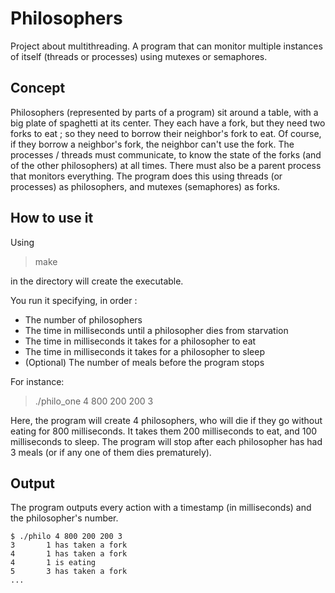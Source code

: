 # Philosophers

Project about multithreading. A program that can monitor multiple instances of itself (threads or processes) using mutexes or semaphores.

## Concept
Philosophers (represented by parts of a program) sit around a table, with a big plate of spaghetti at its center. They each have a fork, but they need two forks to eat ; so they need to borrow their neighbor's fork to eat.
Of course, if they borrow a neighbor's fork, the neighbor can't use the fork. The processes / threads must communicate, to know the state of the forks (and of the other philosophers) at all times. There must also be a parent process that monitors everything.
The program does this using threads (or processes) as philosophers, and mutexes (semaphores) as forks.

## How to use it
Using 
> make 

in the directory will create the executable.

You run it specifying, in order :

- The number of philosophers
- The time in milliseconds until a philosopher dies from starvation
- The time in milliseconds it takes for a philosopher to eat
- The time in milliseconds it takes for a philosopher to sleep
- (Optional) The number of meals before the program stops

For instance:
> ./philo_one 4 800 200 200 3

Here, the program will create 4 philosophers, who will die if they go without eating for 800 milliseconds. It takes them 200 milliseconds to eat, and 100 milliseconds to sleep. The program will stop after each philosopher has had 3 meals (or if any one of them dies prematurely).

## Output
The program outputs every action with a timestamp (in milliseconds) and the philosopher's number.

```
$ ./philo 4 800 200 200 3
3       1 has taken a fork
4       1 has taken a fork
4       1 is eating
5       3 has taken a fork
...
```
